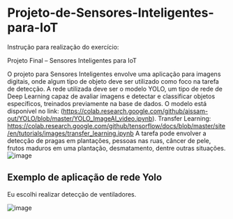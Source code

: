 # Projeto-de-Sensores-Inteligentes-para-IoT
Instrução para realização do exercício:

Projeto Final – Sensores Inteligentes para IoT

O projeto para Sensores Inteligentes envolve uma aplicação para imagens digitais, onde algum tipo de objeto deve ser utilizado como foco na tarefa de detecção. A rede utilizada deve ser o modelo YOLO, um tipo de rede de Deep Learning capaz de avaliar imagens e detectar e classificar objetos específicos, treinados previamente na base de dados.
O modelo está disponível no link: (https://colab.research.google.com/github/aissam-out/YOLO/blob/master/YOLO_ImageAI_video.ipynb).
Transfer Learning: https://colab.research.google.com/github/tensorflow/docs/blob/master/site/en/tutorials/images/transfer_learning.ipynb
A tarefa pode envolver a detecção de pragas em plantações, pessoas nas ruas, câncer de pele, frutos maduros em uma plantação, desmatamento, dentre outras situações.
![image](https://github.com/Idelmari/Projeto-de-Sensores-Inteligentes-para-IoT/assets/108090617/74d35ac6-3702-4c96-82d1-642d90b6211b)


Exemplo de aplicação de rede Yolo
----------------------------------------------------------------------------------------------------------------------------------------------------------------------
 
 
 Eu escolhi realizar detecção de ventiladores.
 
 ![image](https://github.com/Idelmari/Projeto-de-Sensores-Inteligentes-para-IoT/assets/108090617/ceb44dd3-5150-4ef5-996c-67384b5c000e)

 
 
 
